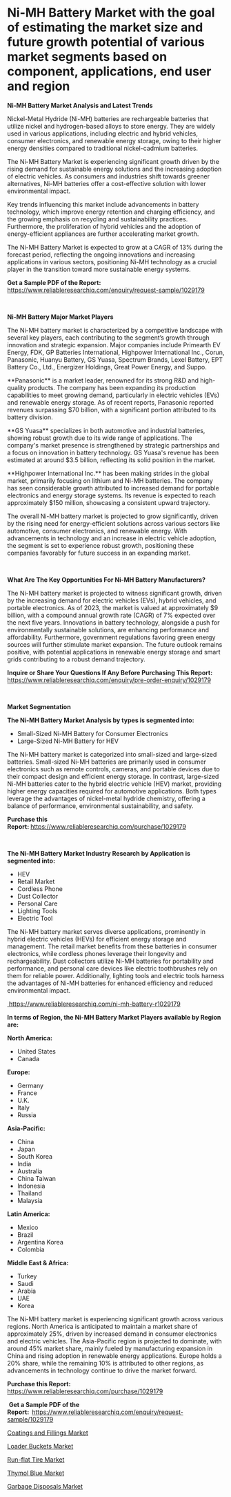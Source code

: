 <p><h1>Ni-MH Battery Market with the goal of estimating the market size and future growth potential of various market segments based on component, applications, end user and region</h1></p><p><strong>Ni-MH Battery Market Analysis and Latest Trends</strong></p>
<p><p>Nickel-Metal Hydride (Ni-MH) batteries are rechargeable batteries that utilize nickel and hydrogen-based alloys to store energy. They are widely used in various applications, including electric and hybrid vehicles, consumer electronics, and renewable energy storage, owing to their higher energy densities compared to traditional nickel-cadmium batteries. </p><p>The Ni-MH Battery Market is experiencing significant growth driven by the rising demand for sustainable energy solutions and the increasing adoption of electric vehicles. As consumers and industries shift towards greener alternatives, Ni-MH batteries offer a cost-effective solution with lower environmental impact. </p><p>Key trends influencing this market include advancements in battery technology, which improve energy retention and charging efficiency, and the growing emphasis on recycling and sustainability practices. Furthermore, the proliferation of hybrid vehicles and the adoption of energy-efficient appliances are further accelerating market growth. </p><p>The Ni-MH Battery Market is expected to grow at a CAGR of 13% during the forecast period, reflecting the ongoing innovations and increasing applications in various sectors, positioning Ni-MH technology as a crucial player in the transition toward more sustainable energy systems.</p></p>
<p><strong>Get a Sample PDF of the Report:&nbsp;</strong> <a href="https://www.reliableresearchiq.com/enquiry/request-sample/1029179">https://www.reliableresearchiq.com/enquiry/request-sample/1029179</a></p>
<p>&nbsp;</p>
<p><strong>Ni-MH Battery Major Market Players</strong></p>
<p><p>The Ni-MH battery market is characterized by a competitive landscape with several key players, each contributing to the segment’s growth through innovation and strategic expansion. Major companies include Primearth EV Energy, FDK, GP Batteries International, Highpower International Inc., Corun, Panasonic, Huanyu Battery, GS Yuasa, Spectrum Brands, Lexel Battery, EPT Battery Co., Ltd., Energizer Holdings, Great Power Energy, and Suppo.</p><p>**Panasonic** is a market leader, renowned for its strong R&D and high-quality products. The company has been expanding its production capabilities to meet growing demand, particularly in electric vehicles (EVs) and renewable energy storage. As of recent reports, Panasonic reported revenues surpassing $70 billion, with a significant portion attributed to its battery division.</p><p>**GS Yuasa** specializes in both automotive and industrial batteries, showing robust growth due to its wide range of applications. The company's market presence is strengthened by strategic partnerships and a focus on innovation in battery technology. GS Yuasa's revenue has been estimated at around $3.5 billion, reflecting its solid position in the market.</p><p>**Highpower International Inc.** has been making strides in the global market, primarily focusing on lithium and Ni-MH batteries. The company has seen considerable growth attributed to increased demand for portable electronics and energy storage systems. Its revenue is expected to reach approximately $150 million, showcasing a consistent upward trajectory.</p><p>The overall Ni-MH battery market is projected to grow significantly, driven by the rising need for energy-efficient solutions across various sectors like automotive, consumer electronics, and renewable energy. With advancements in technology and an increase in electric vehicle adoption, the segment is set to experience robust growth, positioning these companies favorably for future success in an expanding market.</p></p>
<p>&nbsp;</p>
<p><strong>What Are The Key Opportunities For Ni-MH Battery Manufacturers?</strong></p>
<p><p>The Ni-MH battery market is projected to witness significant growth, driven by the increasing demand for electric vehicles (EVs), hybrid vehicles, and portable electronics. As of 2023, the market is valued at approximately $9 billion, with a compound annual growth rate (CAGR) of 7% expected over the next five years. Innovations in battery technology, alongside a push for environmentally sustainable solutions, are enhancing performance and affordability. Furthermore, government regulations favoring green energy sources will further stimulate market expansion. The future outlook remains positive, with potential applications in renewable energy storage and smart grids contributing to a robust demand trajectory.</p></p>
<p><strong>Inquire or Share Your Questions If Any Before Purchasing This Report:</strong> <a href="https://www.reliableresearchiq.com/enquiry/pre-order-enquiry/1029179">https://www.reliableresearchiq.com/enquiry/pre-order-enquiry/1029179</a></p>
<p>&nbsp;</p>
<p><strong>Market Segmentation</strong></p>
<p><strong>The Ni-MH Battery Market Analysis by types is segmented into:</strong></p>
<p><ul><li>Small-Sized Ni-MH Battery for Consumer Electronics</li><li>Large-Sized Ni-MH Battery for HEV</li></ul></p>
<p><p>The Ni-MH battery market is categorized into small-sized and large-sized batteries. Small-sized Ni-MH batteries are primarily used in consumer electronics such as remote controls, cameras, and portable devices due to their compact design and efficient energy storage. In contrast, large-sized Ni-MH batteries cater to the hybrid electric vehicle (HEV) market, providing higher energy capacities required for automotive applications. Both types leverage the advantages of nickel-metal hydride chemistry, offering a balance of performance, environmental sustainability, and safety.</p></p>
<p><strong>Purchase this Report:&nbsp;</strong><a href="https://www.reliableresearchiq.com/purchase/1029179">https://www.reliableresearchiq.com/purchase/1029179</a></p>
<p>&nbsp;</p>
<p><strong>The Ni-MH Battery Market Industry Research by Application is segmented into:</strong></p>
<p><ul><li>HEV</li><li>Retail Market</li><li>Cordless Phone</li><li>Dust Collector</li><li>Personal Care</li><li>Lighting Tools</li><li>Electric Tool</li></ul></p>
<p><p>The Ni-MH battery market serves diverse applications, prominently in hybrid electric vehicles (HEVs) for efficient energy storage and management. The retail market benefits from these batteries in consumer electronics, while cordless phones leverage their longevity and rechargeability. Dust collectors utilize Ni-MH batteries for portability and performance, and personal care devices like electric toothbrushes rely on them for reliable power. Additionally, lighting tools and electric tools harness the advantages of Ni-MH batteries for enhanced efficiency and reduced environmental impact.</p></p>
<p><a href="https://www.reliableresearchiq.com/ni-mh-battery-r1029179">&nbsp;https://www.reliableresearchiq.com/ni-mh-battery-r1029179</a></p>
<p><strong>In terms of Region, the Ni-MH Battery Market Players available by Region are:</strong></p>
<p>
    <p> <strong> North America: </strong>
        <ul>
            <li>United States</li>
            <li>Canada</li>
        </ul>
        </p> 
    <p> <strong> Europe: </strong>
        <ul>
            <li>Germany</li>
            <li>France</li>
            <li>U.K.</li>
            <li>Italy</li>
            <li>Russia</li>
        </ul>
        </p> 
    <p> <strong> Asia-Pacific: </strong>
        <ul>
            <li>China</li>
            <li>Japan</li>
            <li>South Korea</li>
            <li>India</li>
            <li>Australia</li>
            <li>China Taiwan</li>
            <li>Indonesia</li>
            <li>Thailand</li>
            <li>Malaysia</li>
        </ul>
        </p> 
    <p> <strong> Latin America: </strong>
        <ul>
            <li>Mexico</li>
            <li>Brazil</li>
            <li>Argentina Korea</li>
            <li>Colombia</li>
        </ul>
        </p> 
    <p> <strong> Middle East & Africa: </strong>
        <ul>
            <li>Turkey</li>
            <li>Saudi</li>
            <li>Arabia</li>
            <li>UAE</li>
            <li>Korea</li>
        </ul>
    </p>
    </p>
<p><p>The Ni-MH battery market is experiencing significant growth across various regions. North America is anticipated to maintain a market share of approximately 25%, driven by increased demand in consumer electronics and electric vehicles. The Asia-Pacific region is projected to dominate, with around 45% market share, mainly fueled by manufacturing expansion in China and rising adoption in renewable energy applications. Europe holds a 20% share, while the remaining 10% is attributed to other regions, as advancements in technology continue to drive the market forward.</p></p>
<p><strong>Purchase this Report: </strong><a href="https://www.reliableresearchiq.com/purchase/1029179">https://www.reliableresearchiq.com/purchase/1029179</a></p>
<p>&nbsp;<strong>Get a Sample PDF of the Report:&nbsp;&nbsp;</strong><a href="https://www.reliableresearchiq.com/enquiry/request-sample/1029179">https://www.reliableresearchiq.com/enquiry/request-sample/1029179</a></p>
<p><strong></strong></p>
<p><p><a href="https://www.linkedin.com/pulse/coatings-fillings-industry-analysis-report-its-market-size-kfzfc?trackingId=mTMxGGfgSZW3ry6obns%2FpA%3D%3D">Coatings and Fillings Market</a></p><p><a href="https://medium.com/@yvonnecrona2023/loader-buckets-market-research-report-exploring-market-size-and-revenue-analysis-for-loader-45f2f49b02e5">Loader Buckets Market</a></p><p><a href="https://github.com/aiko92han/Market-Research-Report-List-1/blob/main/run-flat-tire-market.md">Run-flat Tire Market</a></p><p><a href="https://www.linkedin.com/pulse/thymol-blue-market-size-share-analysis-growth-trends-zx0te?trackingId=LFMFDr9bTlehwQ31jRgDrA%3D%3D">Thymol Blue Market</a></p><p><a href="https://github.com/michaelhall412/Market-Research-Report-List-1/blob/main/garbage-disposals-market.md">Garbage Disposals Market</a></p></p>